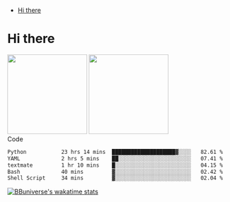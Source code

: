 <!--ts-->
* [Hi there](#hi-there)

<!-- Created by https://github.com/ekalinin/github-markdown-toc -->
<!-- Added by: runner, at: Wed Sep 27 04:19:34 UTC 2023 -->

<!--te-->


# Hi there

<!--
**BBuniverse/BBuniverse** is a ✨ _special_ ✨ repository because its `README.md` (this file) appears on your GitHub profile.

Here are some ideas to get you started:

- 🔭 I’m currently working on ...
- 🌱 I’m currently learning ...
- 👯 I’m looking to collaborate on ...
- 🤔 I’m looking for help with ...
- 💬 Ask me about ...
- 📫 How to reach me: ...
- 😄 Pronouns: ...
- ⚡ Fun fact: ...
-->


<div display="flex">
  <img src="https://github-readme-stats.vercel.app/api?username=BBuniverse&show_icons=true&count_private=true&theme=radical&hide_border=true" height="180"/>
  <img src="https://github-readme-stats.vercel.app/api/top-langs/?username=BBuniverse&layout=compact&theme=radical&hide_border=true" height="180"/>
</div
     

## Code
<!--START_SECTION:waka-->

```txt
Python           23 hrs 14 mins  ████████████████████▓░░░░   82.61 %
YAML             2 hrs 5 mins    ██░░░░░░░░░░░░░░░░░░░░░░░   07.41 %
textmate         1 hr 10 mins    █░░░░░░░░░░░░░░░░░░░░░░░░   04.15 %
Bash             40 mins         ▓░░░░░░░░░░░░░░░░░░░░░░░░   02.42 %
Shell Script     34 mins         ▓░░░░░░░░░░░░░░░░░░░░░░░░   02.04 %
```

<!--END_SECTION:waka-->
     
[![BBuniverse's wakatime stats](https://github-readme-stats.vercel.app/api/wakatime?username=BBuniverse)](https://github.com/anuraghazra/github-readme-stats)
